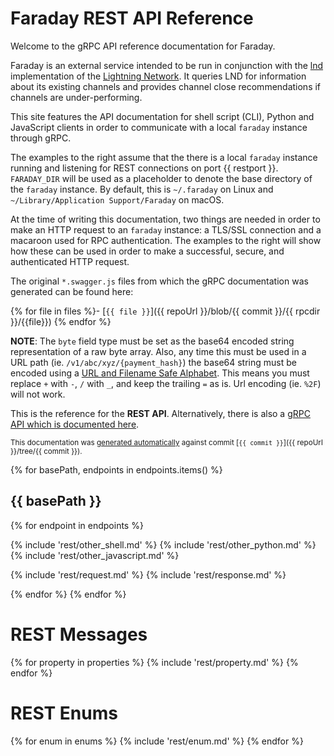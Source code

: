 # Faraday REST API Reference

Welcome to the gRPC API reference documentation for Faraday.

Faraday is an external service intended to be run in conjunction with the [lnd](https://github.com/lightningnetwork/lnd)
implementation of the [Lightning Network](https://lightning.network). It queries LND for information about its existing
channels and provides channel close recommendations if channels are under-performing.

This site features the API documentation for shell script (CLI), Python and
JavaScript clients in order to communicate with a local `faraday` instance through
gRPC.

The examples to the right assume that the there is a local `faraday` instance
running and listening for REST connections on port {{ restport }}. `FARADAY_DIR`
will be used as a placeholder to denote the base directory of the `faraday`
instance. By default, this is `~/.faraday` on Linux and
`~/Library/Application Support/Faraday` on macOS.

At the time of writing this documentation, two things are needed in order to
make an HTTP request to an `faraday` instance: a TLS/SSL connection and a
macaroon used for RPC authentication. The examples to the right will show how
these can be used in order to make a successful, secure, and authenticated HTTP
request.

The original `*.swagger.js` files from which the gRPC documentation was generated
can be found here:

{% for file in files %}- [`{{ file }}`]({{ repoUrl }}/blob/{{ commit }}/{{ rpcdir }}/{{file}})
{% endfor %}

**NOTE**: The `byte` field type must be set as the base64 encoded string
representation of a raw byte array. Also, any time this must be used in a URL path
(ie. `/v1/abc/xyz/{payment_hash}`) the base64 string must be encoded using a
[URL and Filename Safe Alphabet](https://tools.ietf.org/html/rfc4648#section-5). This means you must replace `+` with `-`,
`/` with `_`, and keep the trailing `=` as is. Url encoding (ie. `%2F`) will not work.


This is the reference for the **REST API**. Alternatively, there is also a [gRPC
API which is documented here](#faraday-grpc-api-reference).

<small>This documentation was
[generated automatically](https://github.com/lightninglabs/lightning-api) against commit
[`{{ commit }}`]({{ repoUrl }}/tree/{{ commit }}).</small>

{% for basePath, endpoints in endpoints.items() %}
## {{ basePath }}
{% for endpoint in endpoints %}

{% include 'rest/other_shell.md' %}
{% include 'rest/other_python.md' %}
{% include 'rest/other_javascript.md' %}

{% include 'rest/request.md' %}
{% include 'rest/response.md' %}

{% endfor %}
{% endfor %}

# REST Messages
{% for property in properties %}
{% include 'rest/property.md' %}
{% endfor %}

# REST Enums
{% for enum in enums %}
{% include 'rest/enum.md' %}
{% endfor %}
